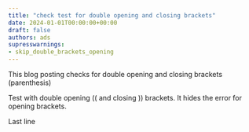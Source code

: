 ```yaml
---
title: "check test for double opening and closing brackets"
date: 2024-01-01T00:00:00+00:00
draft: false
authors: ads
supresswarnings:
- skip_double_brackets_opening
---
```


This blog posting checks for double opening and closing brackets (parenthesis)

<!--more-->

Test with double opening (( and closing )) brackets.
It hides the error for opening brackets.

Last line
